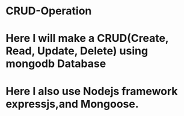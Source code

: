 # CRUD-Operation
# Here I will make a CRUD(Create, Read, Update, Delete) using mongodb Database
# Here I also use Nodejs framework expressjs,and Mongoose.
